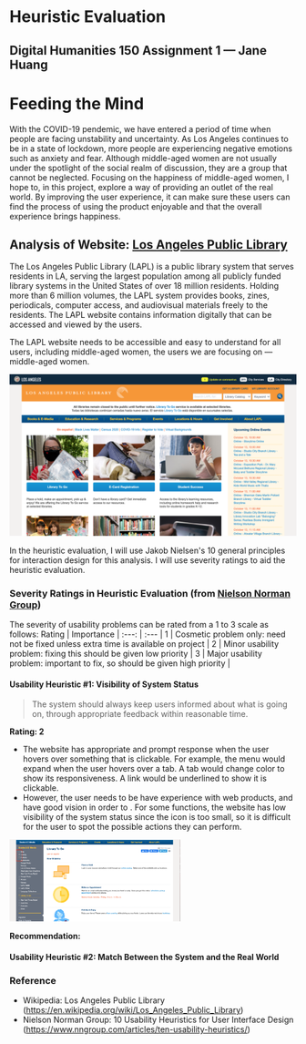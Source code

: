 # Heuristic Evaluation
## Digital Humanities 150 Assignment 1 — Jane Huang

# Feeding the Mind

With the COVID-19 pendemic, we have entered a period of time when people are facing unstability and uncertainty. As Los Angeles continues to be in a state of lockdown, more people are experiencing negative emotions such as anxiety and fear. Although middle-aged women are not usually under the spotlight of the social realm of discussion, they are a group that cannot be neglected. Focusing on the happiness of middle-aged women, I hope to, in this project, explore a way of providing an outlet of the real world. By improving the user experience, it can make sure these users can find the process of using the product enjoyable and that the overall experience brings happiness.

## Analysis of Website: [Los Angeles Public Library](lapl.org)

The Los Angeles Public Library (LAPL) is a public library system that serves residents in LA, serving the largest population among all publicly funded library systems in the United States of over 18 million residents. Holding more than 6 million volumes, the LAPL system provides books, zines, periodicals, computer access, and audiovisual materials freely to the residents. The LAPL website contains information digitally that can be accessed and viewed by the users.

The LAPL website needs to be accessible and easy to understand for all users, including middle-aged women, the users we are focusing on — middle-aged women.

![LAPL website homepage screenshot](lapl-screenshot-home.png) 

In the heuristic evaluation, I will use Jakob Nielsen's 10 general principles for interaction design for this analysis.
I will use severity ratings to aid the heuristic evaluation. 

### Severity Ratings in Heuristic Evaluation (from [Nielson Norman Group](https://www.nngroup.com/articles/how-to-rate-the-severity-of-usability-problems/))
The severity of usability problems can be rated from a 1 to 3 scale as follows:
Rating  | Importance  |
:---: | :---  |
1  | Cosmetic problem only: need not be fixed unless extra time is available on project  |
2  | Minor usability problem: fixing this should be given low priority  |
3  | Major usability problem: important to fix, so should be given high priority  |


#### Usability Heuristic #1: Visibility of System Status
>The system should always keep users informed about what is going on, through appropriate feedback within reasonable time.

**Rating: 2**
* The website has appropriate and prompt response when the user hovers over something that is clickable. For example, the menu would expand when the user hovers over a tab. A tab would change color to show its responsiveness. A link would be underlined to show it is clickable.
* However, the user needs to be have experience with web products, and have good vision in order to . For some functions, the website has low visibility of the system status since the icon is too small, so it is difficult for the user to spot the possible actions they can perform.
<img src="lapl-screenshot-uh1-icontoosmall.png" alt="LAPL screenshot - heuristic 1 - low visability" width="300">


**Recommendation:**




#### Usability Heuristic #2: Match Between the System and the Real World


### Reference
* Wikipedia: Los Angeles Public Library (https://en.wikipedia.org/wiki/Los_Angeles_Public_Library)
* Nielson Norman Group: 10 Usability Heuristics for User Interface Design (https://www.nngroup.com/articles/ten-usability-heuristics/)

